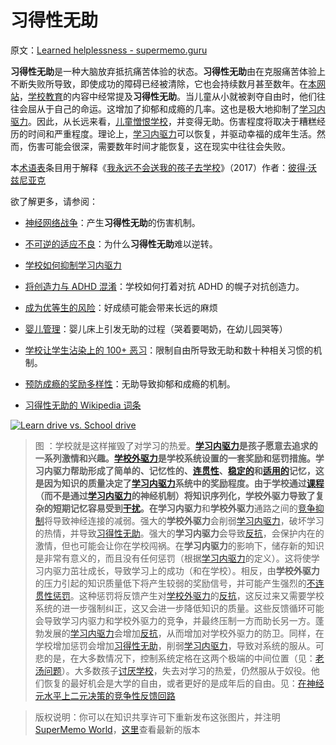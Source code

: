 # 习得性无助

原文：[Learned helplessness - supermemo.guru](https://supermemo.guru/wiki/Learned_helplessness)

**习得性无助**是一种大脑放弃抵抗痛苦体验的状态。**习得性无助**由在克服痛苦体验上不断失败所导致，即使成功的障碍已经被清除，它也会持续数月甚至数年。在[本网站](https://supermemo.guru/wiki/this_site)，[学校教育](https://supermemo.guru/wiki/schooling)的内容中经常提及**习得性无助**。当儿童从小就被剥夺自由时，他们往往会屈从于自己的命运。这增加了抑郁和成瘾的几率。这也是极大地抑制了[学习内驱力](https://supermemo.guru/wiki/learn_drive)。因此，从长远来看，[儿童憎恨学校](https://supermemo.guru/wiki/Why_kids_hate_school)，并变得无助。伤害程度将取决于糟糕经历的时间和严重程度。理论上，[学习内驱力](https://supermemo.guru/wiki/Learn_drive)可以恢复，并驱动幸福的成年生活。然而，伤害可能会很深，需要数年时间才能恢复，这在现实中往往会失败。

本[术语表](https://supermemo.guru/wiki/Glossary)条目用于解释《[我永远不会送我的孩子去学校](https://supermemo.guru/wiki/Problem_of_Schooling)》（2017）作者：[彼得·沃兹尼亚克](https://supermemo.guru/wiki/Piotr_Wozniak)

欲了解更多，请参阅：

- [神经网络战争](https://supermemo.guru/wiki/War_of_the_networks)：产生**习得性无助**的伤害机制。

- [不可逆的适应不良](https://supermemo.guru/wiki/Irreversible_maladaptability)：为什么**习得性无助**难以逆转。

- [学校如何抑制学习内驱力](https://supermemo.guru/wiki/Schools_suppress_the_learn_drive)

- [将创造力与 ADHD 混淆](https://supermemo.guru/wiki/Confusing_creativity_with_ADHD)：学校如何打着对抗 ADHD 的幌子对抗创造力。

- [成为优等生的风险](https://supermemo.guru/wiki/Dangers_of_being_a_Straight_A_student)：好成绩可能会带来长远的麻烦

- [婴儿管理](https://supermemo.guru/wiki/Baby_management)：婴儿床上引发无助的过程（哭着要喝奶，在幼儿园哭等）

- [学校让学生沾染上的 100+ 恶习](https://supermemo.guru/wiki/100_bad_habits_learned_at_school)：限制自由所导致无助和数十种相关习惯的机制。

- [预防成瘾的奖励多样性](https://supermemo.guru/wiki/Reward_diversity_in_preventing_addictions)：无助导致抑郁和成瘾的机制。

- [习得性无助的 Wikipedia 词条](https://en.wikipedia.org/wiki/Learned_helplessness)

[![Learn drive vs. School drive](https://supermemo.guru/images/thumb/2/27/Neural_competition_between_the_learn_drive_and_the_system_of_rewards_at_school.png/500px-Neural_competition_between_the_learn_drive_and_the_system_of_rewards_at_school.png)](https://supermemo.guru/wiki/File:Neural_competition_between_the_learn_drive_and_the_system_of_rewards_at_school.png)

> 图 ：学校就是这样摧毁了对学习的热爱。**[学习内驱力](https://supermemo.guru/wiki/Learn_drive)**是孩子愿意去追求的一系列激情和兴趣。**[学校外驱力](https://supermemo.guru/wiki/School_drive)**是学校系统设置的一套奖励和惩罚措施。**学习内驱力**帮助形成了简单的、记忆性的、[连贯性](https://supermemo.guru/wiki/Coherent)、[稳定的](https://supermemo.guru/wiki/Stable)和[适用的](https://supermemo.guru/wiki/Applicable)记忆，这是因为知识的质量决定了[学习内驱力](https://supermemo.guru/wiki/Learn_drive)系统中的奖励程度。由于学校通过[课程](https://supermemo.guru/wiki/Curriculum)（而不是通过[学习内驱力](https://supermemo.guru/wiki/Learn_drive)的神经机制）将知识序列化，**学校外驱力**导致了复杂的短期记忆容易受到[干扰](https://supermemo.guru/wiki/Interference)。在**学习内驱力**和**学校外驱力**通路之间的[竞争抑制](https://supermemo.guru/wiki/War_of_the_networks)将导致神经连接的减弱。强大的**学校外驱力**会削弱[学习内驱力](https://supermemo.guru/wiki/Learn_drive)，破坏学习的热情，并导致[习得性无助](https://supermemo.guru/wiki/Learned_helplessness)。强大的**学习内驱力**会导致[反抗](https://supermemo.guru/wiki/Resistance)，会保护内在的激情，但也可能会让你在学校闯祸。在**学习内驱力**的影响下，储存新的知识是非常有意义的，而且没有任何惩罚（根据[学习内驱力](https://supermemo.guru/wiki/Learn_drive)的定义）。这将使学习内驱力茁壮成长，导致学习上的成功（和在学校）。相反，由**学校外驱力**的压力引起的知识质量低下将产生较弱的奖励信号，并可能产生强烈的[不连贯性惩罚](https://supermemo.guru/wiki/Incoherence_penalty)。这种惩罚将反馈产生对[学校外驱力](https://supermemo.guru/wiki/School_drive)的[反抗](https://supermemo.guru/wiki/Resistance)，这反过来又需要学校系统的进一步强制纠正，这又会进一步降低知识的质量。这些反馈循环可能会导致学习内驱力和学校外驱力的竞争，并最终压制一方而助长另一方。蓬勃发展的[学习内驱力](https://supermemo.guru/wiki/Learn_drive)会增加[反抗](https://supermemo.guru/wiki/Resistance)，从而增加对学校外驱力的防卫。同样，在学校增加惩罚会增加[习得性无助](https://supermemo.guru/wiki/Learned_helplessness)，削弱[学习内驱力](https://supermemo.guru/wiki/Learn_drive)，导致对系统的服从。可悲的是，在大多数情况下，控制系统定格在这两个极端的中间位置（见：[老汤问题](https://supermemo.guru/wiki/Old_soup_problem)）。大多数孩子[讨厌学校](https://supermemo.guru/wiki/Why_kids_hate_school%3F)，失去对学习的热爱，仍然服从于奴役。他们恢复的最好机会是大学的自由，或者更好的是成年后的自由。见：[在神经元水平上二元决策的竞争性反馈回路](https://supermemo.guru/wiki/Competitive_feedback_loops_in_binary_decision_making_at_neuronal_level)

> 版权说明：你可以在知识共享许可下重新发布这张图片，并注明 [SuperMemo World](https://supermemo.guru/wiki/SuperMemo_World)，[这里](https://supermemo.guru/wiki/File:Neural_competition_between_the_learn_drive_and_the_system_of_rewards_at_school.png)查看最新的版本